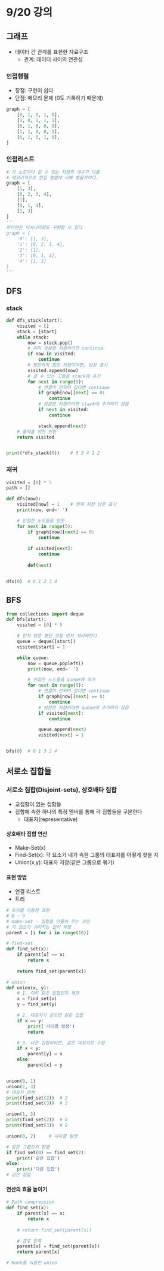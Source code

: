 # 9/20 강의
## 그래프
- 데이터 간 관계를 표현한 자료구조
    - 관계: 데이터 사이의 연관성
### 인접행렬
- 장점: 구현이 쉽다
- 단점: 메모리 문제 (0도 기록하기 때문에)
```python
graph = [
    [0, 1, 0, 1, 0],
    [1, 0, 1, 1, 1],
    [0, 1, 0, 0, 0],
    [1, 1, 0, 0, 1],
    [0, 1, 0, 1, 0],
]
```
### 인접리스트
```python
# 각 노드마다 갈 수 있는 지점의 개수가 다름
# 메모리적으로 인접 행렬에 비해 효율적이다.
graph = [
    [1, 3],
    [0, 2, 3, 4],
    [1],
    [0, 1, 4],
    [1, 3]
]
'''
파이썬은 딕셔너리로도 구현할 수 있다
graph = {
    '0': [1, 3],
    '1': [0, 2, 3, 4],
    '2': [1],
    '3': [0, 1, 4],
    '4': [1, 3]
}
'''
```

## DFS
### stack
```python
def dfs_stack(start):
    visited = []
    stack = [start]
    while stack:
        now = stack.pop()
        # 이미 방문한 지점이라면 continue
        if now in visited:
            continue
        # 방문하지 않은 지점이라면, 방문 표시
        visited.append(now)
        # 갈 수 있는 곳들을 stack에 추가
        for next in range(5):
            # 연결이 안되어 있다면 continue
            if graph[now][next] == 0:
                continue
            # 방문한 지점이라면 stack에 추가하지 않음
            if next in visited:
                continue

            stack.append(next)
    # 출력을 위한 반환
    return visited


print(*dfs_stack(0))    # 0 3 4 1 2
```
### 재귀
```python
visited = [0] * 5
path = []

def dfs(now):
    visited[now] = 1    # 현재 지점 방문 표시
    print(now, end=' ')

    # 인접한 노드들을 방문
    for next in range(5):
        if graph[now][next] == 0:
            continue
        
        if visited[next]:
            continue
        
        def(next)


dfs(0)  # 0 1 2 3 4
```
## BFS
```python
from collections import deque
def bfs(start):
    visited = [0] * 5

    # 먼저 방문 했던 것을 먼저 처리해한다
    queue = deque([start])
    visited[start] = 1

    while queue:
        now = queue.popleft()
        print(now, end=' ')

        # 인접한 노드들을 queue에 추가
        for next in range(5):
            # 연결이 안되어 있다면 continue
            if graph[now][next] == 0:
                continue
            # 방문한 지점이라면 queue에 추가하지 않음
            if visited[next]:
                continue

            queue.append(next)
            visited[next] = 1


bfs(0)  # 0 1 3 2 4
```
## 서로소 집합들
### 서로소 집합(Disjoint-sets), 상호배타 집합
- 교집합이 없는 집합들
- 집합에 속한 하나의 특정 멤버를 통해 각 집합들을 구분한다
    - 대표자(representative)
#### 상호배타 집합 연산
- Make-Set(x)
- Find-Set(x): 각 요소가 내가 속한 그룹의 대표자를 어떻게 찾을 지
- Union(x,y): 대표자 저장(같은 그룹으로 묶기)  
#### 표현 방법
- 연결 리스트
- 트리
```python
# 트리를 이용한 표현
# 0 ~ 9
# make-set - 집합을 만들어 주는 과정
# 각 요소가 가리키는 값이 부모
parent = [i for i in range(10)]

# find-set
def find_set(x):
    if parent[x] == x:
        return x
    
    return find_set(parent[x])

# union
def union(x, y):
    # 1. 이미 같은 집합인지 체크
    x = find_set(x)
    y = find_set(y)

    # 2. 대표자가 같으면 같은 집합
    if x == y:
        print('사이클 발생')
        return

    # 3. 다른 집합이라면, 같은 대표자로 수정
    if x < y:
        parent[y] = x
    else:
        parent[x] = y


union(0, 1)
union(2, 3)
# 대표자 검색
print(find_set(2))  # 2
print(find_set(3))  # 2

union(1, 3)
print(find_set(2))  # 0
print(find_set(3))  # 0

union(0, 2)     # 싸이클 발생

# 같은 그룹인지 판별
if find_set(0) == find_set(2):
    print('같은 집합')
else:
    print('다른 집합')
# 같은 집합
```
#### 연산의 효율 높이기
```python
# Path compression
def find_set(x):
    if parent[x] == x:
        return x
    
    # return find_set(parent[x])

    # 경로 압축
    parent[x] = find_set(parent[x])
    return parent[x]
```
```python
# Rank를 이용한 union
```
